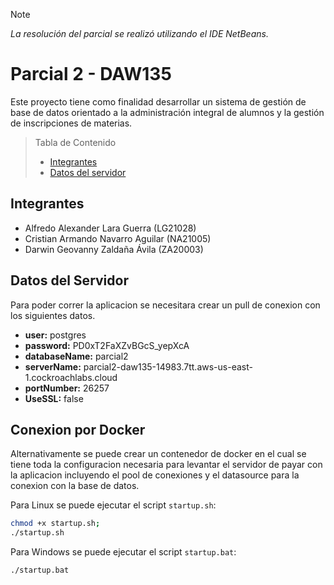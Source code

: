 > [!NOTE]
> _La resolución del parcial se realizó utilizando el IDE NetBeans._

# Parcial 2 - DAW135

Este proyecto tiene como finalidad desarrollar un sistema de gestión de base de datos orientado a la administración integral de alumnos y la gestión de inscripciones de materias.

> Tabla de Contenido
> - [Integrantes](#integrantes)
> - [Datos del servidor](#datos-del-servidor)

## Integrantes

- Alfredo Alexander Lara Guerra (LG21028)
- Cristian Armando Navarro Aguilar (NA21005)
- Darwin Geovanny Zaldaña Ávila (ZA20003)

## Datos del Servidor

Para poder correr la aplicacion se necesitara crear un pull de conexion con los siguientes datos.

- **user:** postgres
- **password:** PD0xT2FaXZvBGcS_yepXcA
- **databaseName:** parcial2
- **serverName:** parcial2-daw135-14983.7tt.aws-us-east-1.cockroachlabs.cloud
- **portNumber:** 26257
- **UseSSL:** false

## Conexion por Docker
Alternativamente se puede crear un contenedor de docker en el cual se tiene toda la configuracion necesaria para levantar el servidor de payar con la aplicacion incluyendo el pool de conexiones y el datasource para la conexion con la base de datos.

Para Linux se puede ejecutar el script `startup.sh`:
```bash
chmod +x startup.sh; 
./startup.sh
```

Para Windows se puede ejecutar el script `startup.bat`:
```bash
./startup.bat
```


